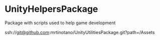 # UnityHelpersPackage
Package with scripts used to help game development

ssh://git@github.com:mrtinotano/UnityUtilitiesPackage.git?path=/Assets
